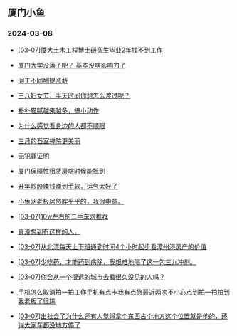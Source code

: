 ## 厦门小鱼 
### 2024-03-08

+ [[03-07]厦大土木工程博士研究生毕业2年找不到工作](http://bbs.xmfish.com/read-htm-tid-18157016.html)

+ [厦门大学没落了吧？ 基本没啥影响力了](http://bbs.xmfish.com/read-htm-tid-18156935.html)

+ [同工不同酬提涨薪](http://bbs.xmfish.com/read-htm-tid-18156925.html)

+ [三八妇女节，半天时间你想怎么渡过呢？](http://bbs.xmfish.com/read-htm-tid-18156915.html)

+ [朴朴猫腻越来越多，搞小动作](http://bbs.xmfish.com/read-htm-tid-18156955.html)

+ [为什么感觉看身边的人都不顺眼](http://bbs.xmfish.com/read-htm-tid-18156889.html)

+ [三月的石室禅院更美丽](http://bbs.xmfish.com/read-htm-tid-18157137.html)

+ [无犯罪证明](http://bbs.xmfish.com/read-htm-tid-18157050.html)

+ [厦门保障性租赁房啥时候能摇到](http://bbs.xmfish.com/read-htm-tid-18157029.html)

+ [开年炒股赚钱赚到手软，运气太好了](http://bbs.xmfish.com/read-htm-tid-18157022.html)

+ [小鱼网老板居然胖乎乎的，我很中意。](http://bbs.xmfish.com/read-htm-tid-18157055.html)

+ [[03-07]10w左右的二手车求推荐](http://bbs.xmfish.com/read-htm-tid-18157169.html)

+ [真没想到有这样的人，](http://bbs.xmfish.com/read-htm-tid-18157226.html)

+ [[03-07]从北漂每天上下班通勤时间4个小时起步看漳州港房产的价值](http://bbs.xmfish.com/read-htm-tid-18157266.html)

+ [[03-07]少吃药，才能药到病除，我艰难地喝了这一包三九冲剂。](http://bbs.xmfish.com/read-htm-tid-18157075.html)

+ [[03-07]你会从一个很远的城市去看很久没见的人吗？](http://bbs.xmfish.com/read-htm-tid-18157202.html)

+ [手机怎么取消拍一拍工作手机有点卡我有点急最近两次不小心点到拍一拍拍到我老板了很尴](http://bbs.xmfish.com/read-htm-tid-18157231.html)

+ [[03-07]出社会了为什么还有人觉得拿个东西占个地方这个位置就是他的，还得大家车都没地方停了](http://bbs.xmfish.com/read-htm-tid-18157293.html)

